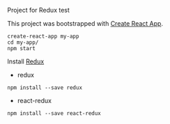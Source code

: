 Project for Redux test

This project was bootstrapped with [Create React App](https://github.com/facebookincubator/create-react-app).
```
create-react-app my-app
cd my-app/
npm start
```
Install [Redux](http://redux.js.org/)
- redux
```$xslt
npm install --save redux
```
- react-redux
```$xslt
npm install --save react-redux
```